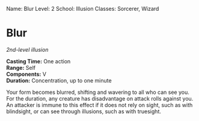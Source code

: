 Name: Blur
Level: 2
School: Illusion
Classes: Sorcerer, Wizard

# Blur 
_2nd-level illusion_ 

**Casting Time:** One action   
**Range:** Self   
**Components:** V   
**Duration:** Concentration, up to one minute   

Your form becomes blurred, shifting and wavering to all who can see you. For the duration, any creature has disadvantage on attack rolls against you. An attacker is immune to this effect if it does not rely on sight, such as with blindsight, or can see through illusions, such as with truesight.